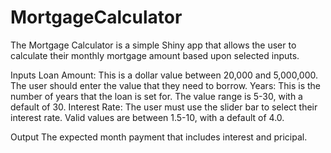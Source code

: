 # MortgageCalculator

The Mortgage Calculator is a simple Shiny app that allows the user to calculate their monthly mortgage amount based upon selected inputs. 

Inputs
Loan Amount: This is a dollar value between 20,000 and 5,000,000. The user should enter the value that they need to borrow.
Years: This is the number of years that the loan is set for. The value range is 5-30, with a default of 30.
Interest Rate: The user must use the slider bar to select their interest rate. Valid values are between 1.5-10, with a default of 4.0. 

Output
The expected month payment that includes interest and pricipal. 
